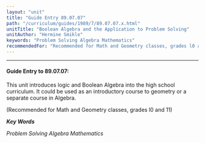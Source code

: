 ```yaml
---
layout: "unit"
title: "Guide Entry 89.07.07"
path: "/curriculum/guides/1989/7/89.07.07.x.html"
unitTitle: "Boolean Algebra and the Application to Problem Solving"
unitAuthor: "Hermine Smikle"
keywords: "Problem Solving Algebra Mathematics"
recommendedFor: "Recommended for Math and Geometry classes, grades l0 and 11"
---
```

<body>
<hr/>
<h4>
Guide Entry to 89.07.07:
</h4>
This unit introduces logic and Boolean Algebra into the high school curriculum. It could be used as an introductory course to geometry or a separate course in Algebra.
<p>
(Recommended for Math and Geometry classes, grades l0 and 11)
</p>
<p>
<b>
<i>
Key Words
</i>
</b>
<br/>
</p>
<p>
<i>
Problem Solving Algebra Mathematics
</i>
</p>
</body>